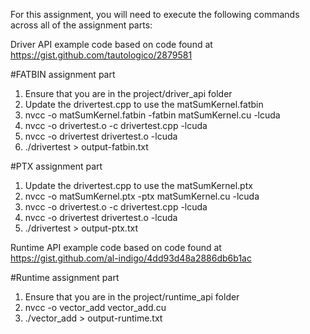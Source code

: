 For this assignment, you will need to execute the following commands across all of the assignment parts:

Driver API example code based on code found at https://gist.github.com/tautologico/2879581

#FATBIN assignment part
1. Ensure that you are in the project/driver_api folder
2. Update the drivertest.cpp to use the matSumKernel.fatbin
3. nvcc -o matSumKernel.fatbin -fatbin matSumKernel.cu -lcuda
4. nvcc -o drivertest.o -c drivertest.cpp -lcuda
5. nvcc -o drivertest drivertest.o -lcuda
6. ./drivertest > output-fatbin.txt

#PTX assignment part
1. Update the drivertest.cpp to use the matSumKernel.ptx
2. nvcc -o matSumKernel.ptx -ptx matSumKernel.cu -lcuda
3. nvcc -o drivertest.o -c drivertest.cpp -lcuda
4. nvcc -o drivertest drivertest.o -lcuda
5. ./drivertest > output-ptx.txt

Runtime API example code based on code found at https://gist.github.com/al-indigo/4dd93d48a2886db6b1ac

#Runtime assignment part

1. Ensure that you are in the project/runtime_api folder
2. nvcc -o vector_add vector_add.cu
3. ./vector_add > output-runtime.txt